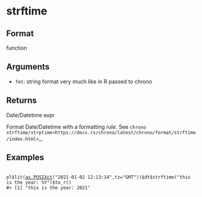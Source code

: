 # strftime

## Format

function

## Arguments

- `fmt`: string format very much like in R passed to chrono

## Returns

Date/Datetime expr

Format Date/Datetime with a formatting rule. See `chrono strftime/strptime<https://docs.rs/chrono/latest/chrono/format/strftime/index.html>`_.

## Examples

<pre class='r-example'> <code> <span class='r-in'><span></span></span>
<span class='r-in'><span><span class='va'>pl</span><span class='op'>$</span><span class='fu'>lit</span><span class='op'>(</span><span class='fu'><a href='https://rdrr.io/r/base/as.POSIXlt.html'>as.POSIXct</a></span><span class='op'>(</span><span class='st'>"2021-01-02 12:13:14"</span>,tz<span class='op'>=</span><span class='st'>"GMT"</span><span class='op'>)</span><span class='op'>)</span><span class='op'>$</span><span class='va'>dt</span><span class='op'>$</span><span class='fu'>strftime</span><span class='op'>(</span><span class='st'>"this is the year: %Y"</span><span class='op'>)</span><span class='op'>$</span><span class='fu'>to_r</span><span class='op'>(</span><span class='op'>)</span></span></span>
<span class='r-out co'><span class='r-pr'>#&gt;</span> [1] "this is the year: 2021"</span>
 </code></pre>